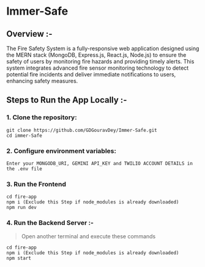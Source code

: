 # Immer-Safe

## Overview :-

The Fire Safety System is a fully-responsive web application designed using the MERN stack (MongoDB, Express.js, React.js, Node.js) to ensure the safety of users by monitoring fire hazards and providing timely alerts. This system integrates advanced fire sensor monitoring technology to detect potential fire incidents and deliver immediate notifications to users, enhancing safety measures.



## Steps to Run the App Locally :-
### 1. Clone the repository:
```
git clone https://github.com/GDGouravDey/Immer-Safe.git
cd immer-Safe
```
### 2. Configure environment variables:
```
Enter your MONGODB_URI, GEMINI API_KEY and TWILIO ACCOUNT DETAILS in the .env file
```
### 3. Run the Frontend
```
cd fire-app
npm i (Exclude this Step if node_modules is already downloaded)
npm run dev
```

### 4. Run the Backend Server :-
> Open another terminal and execute these commands
```
cd fire-app
npm i (Exclude this Step if node_modules is already downloaded)
npm start
```
